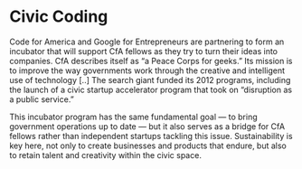 # Civic Coding

Code for America and Google for Entrepreneurs are partnering to form
an incubator that will support CfA fellows as they try to turn their
ideas into companies. CfA describes itself as “a Peace Corps for
geeks.” Its mission is to improve the way governments work through the
creative and intelligent use of technology [..] The search giant
funded its 2012 programs, including the launch of a civic startup
accelerator program that took on “disruption as a public service.”

This incubator program has the same fundamental goal — to bring
government operations up to date — but it also serves as a bridge for
CfA fellows rather than independent startups tackling this
issue. Sustainability is key here, not only to create businesses and
products that endure, but also to retain talent and creativity within
the civic space.














